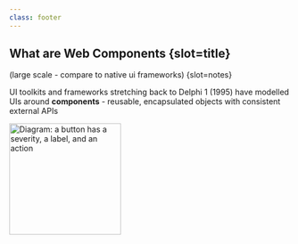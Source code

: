```yaml
---
class: footer
---
```

## What are Web Components {slot=title}

(large scale - compare to native ui frameworks) {slot=notes}

UI toolkits and frameworks stretching back to Delphi 1 (1995) have modelled UIs 
around **components** - reusable, encapsulated objects with consistent external 
APIs

<img id=btn-diag alt="Diagram: a button has a severity, a label, and an action" src="button-schematic.svg">

<style>
#btn-diag {
  height: 200px;
  margin-inline: auto;
}
</style>

